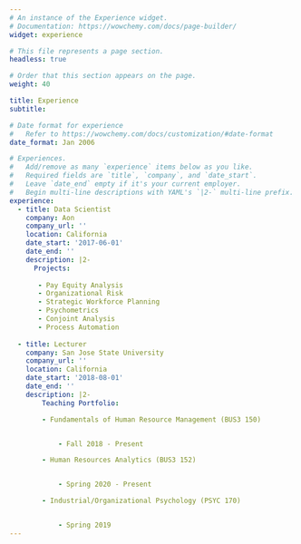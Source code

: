 ```yaml
---
# An instance of the Experience widget.
# Documentation: https://wowchemy.com/docs/page-builder/
widget: experience

# This file represents a page section.
headless: true

# Order that this section appears on the page.
weight: 40

title: Experience
subtitle:

# Date format for experience
#   Refer to https://wowchemy.com/docs/customization/#date-format
date_format: Jan 2006

# Experiences.
#   Add/remove as many `experience` items below as you like.
#   Required fields are `title`, `company`, and `date_start`.
#   Leave `date_end` empty if it's your current employer.
#   Begin multi-line descriptions with YAML's `|2-` multi-line prefix.
experience:
  - title: Data Scientist
    company: Aon
    company_url: ''
    location: California
    date_start: '2017-06-01'
    date_end: ''
    description: |2-
      Projects:
        
       - Pay Equity Analysis
       - Organizational Risk
       - Strategic Workforce Planning
       - Psychometrics
       - Conjoint Analysis
       - Process Automation
        
  - title: Lecturer
    company: San Jose State University
    company_url: ''
    location: California
    date_start: '2018-08-01'
    date_end: ''
    description: |2-
        Teaching Portfolio:

        - Fundamentals of Human Resource Management (BUS3 150)


            - Fall 2018 - Present

        - Human Resources Analytics (BUS3 152)


            - Spring 2020 - Present     

        - Industrial/Organizational Psychology (PSYC 170)


            - Spring 2019
---
```

